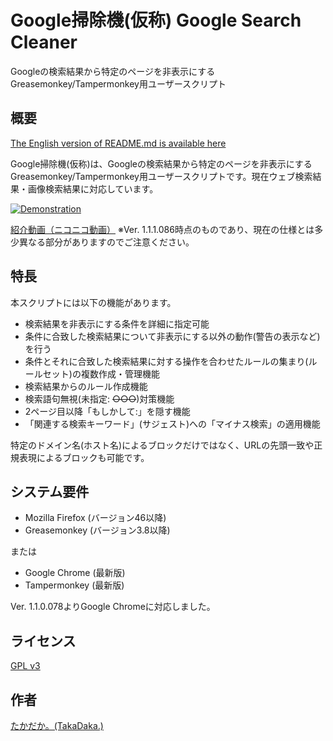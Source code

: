 Google掃除機(仮称) Google Search Cleaner
========================================

Googleの検索結果から特定のページを非表示にするGreasemonkey/Tampermonkey用ユーザースクリプト

## 概要

[The English version of README.md is available here](README.en.md)

Google掃除機(仮称)は、Googleの検索結果から特定のページを非表示にするGreasemonkey/Tampermonkey用ユーザースクリプトです。現在ウェブ検索結果・画像検索結果に対応しています。

[![Demonstration](https://github.com/djtkdk-086969/google-search-cleaner/wiki/img/demo.thumb.png)](https://github.com/djtkdk-086969/google-search-cleaner/wiki/img/demo.png)

[紹介動画（ニコニコ動画）](http://ext.nicovideo.jp/thumb_watch/sm29461061?thumb_mode=html) ※Ver. 1.1.1.086時点のものであり、現在の仕様とは多少異なる部分がありますのでご注意ください。

## 特長
本スクリプトには以下の機能があります。
* 検索結果を非表示にする条件を詳細に指定可能
* 条件に合致した検索結果について非表示にする以外の動作(警告の表示など)を行う
* 条件とそれに合致した検索結果に対する操作を合わせたルールの集まり(ルールセット)の複数作成・管理機能
* 検索結果からのルール作成機能
* 検索語句無視(未指定: ~~○○○~~)対策機能
* 2ページ目以降「もしかして:」を隠す機能
* 「関連する検索キーワード」(サジェスト)への「マイナス検索」の適用機能

特定のドメイン名(ホスト名)によるブロックだけではなく、URLの先頭一致や正規表現によるブロックも可能です。

## システム要件
* Mozilla Firefox (バージョン46以降)
* Greasemonkey (バージョン3.8以降)

または

* Google Chrome (最新版)
* Tampermonkey (最新版)

Ver. 1.1.0.078よりGoogle Chromeに対応しました。

## ライセンス
[GPL v3](http://www.gnu.org/copyleft/gpl.html)

## 作者
[たかだか。(TakaDaka.)](https://twitter.com/djtkdk_086969)